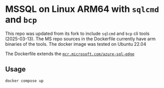 # MSSQL on Linux ARM64 with `sqlcmd` and `bcp`

This repo was updated from its fork to include `sqlcmd` and `bcp` cli tools
(2025-03-13). The MS repo sources in the Dockerfile currently have arm
binaries of the tools. The docker image was tested on Ubuntu 22.04

The Dockerfile extends the [`mcr.microsoft.com/azure-sql-edge`](https://hub.docker.com/_/microsoft-azure-sql-edge)

## Usage

`docker compose up`
